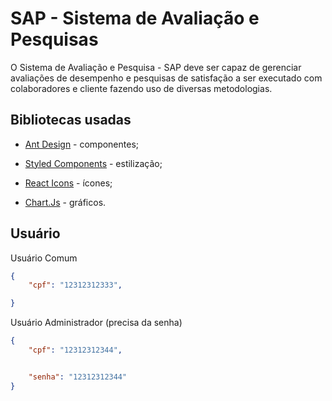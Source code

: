 # SAP -  Sistema de Avaliação e Pesquisas

O Sistema de Avaliação e Pesquisa - SAP deve ser capaz de gerenciar avaliações de desempenho e pesquisas de satisfação a ser executado com colaboradores e cliente fazendo uso de diversas metodologias.

## Bibliotecas usadas

- [Ant Design](https://ant.design) - componentes;

- [Styled Components](https://styled-components.com) - estilização;

- [React Icons](https://react-icons.github.io/react-icons/) - ícones;

- [Chart.Js](https://www.chartjs.org) - gráficos.

## Usuário

Usuário Comum
```json
{
	"cpf": "12312312333",

}
```

Usuário Administrador (precisa da senha)
```json
{
	"cpf": "12312312344",


	"senha": "12312312344"
}
```
